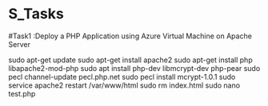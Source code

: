 # S_Tasks

#Task1 :Deploy a PHP Application using Azure Virtual Machine on Apache Server

sudo apt-get update
sudo apt-get install apache2
sudo apt-get install php libapache2-mod-php
sudo apt install php-dev libmcrypt-dev php-pear
sudo pecl channel-update pecl.php.net
sudo pecl install mcrypt-1.0.1
sudo service apache2 restart
/var/www/html
sudo rm index.html
sudo nano test.php
